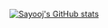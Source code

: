 [![Sayooj's GitHub stats](https://github-readme-stats.vercel.app/api?username=sayoojtmc)](https://github.com/anuraghazra/github-readme-stats)

